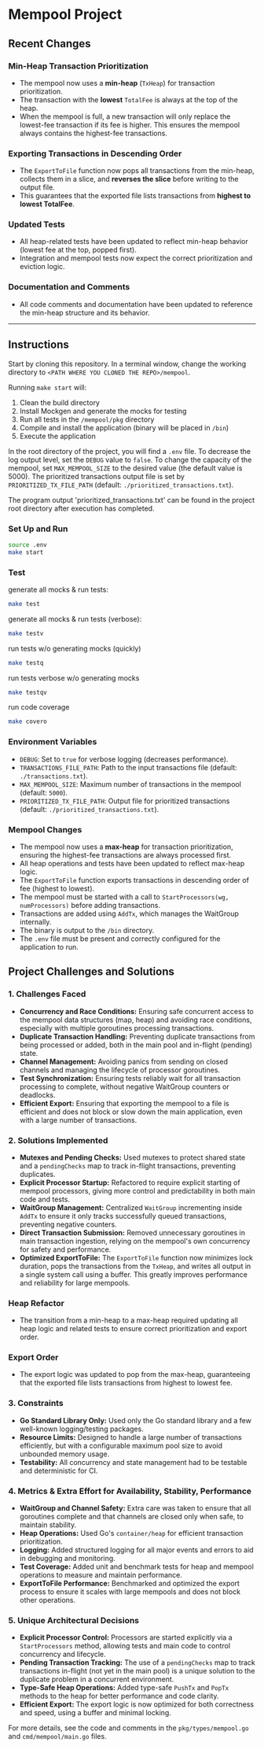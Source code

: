 # Mempool Project

## Recent Changes

### Min-Heap Transaction Prioritization
- The mempool now uses a **min-heap** (`TxHeap`) for transaction prioritization.
- The transaction with the **lowest** `TotalFee` is always at the top of the heap.
- When the mempool is full, a new transaction will only replace the lowest-fee transaction if its fee is higher. This ensures the mempool always contains the highest-fee transactions.

### Exporting Transactions in Descending Order
- The `ExportToFile` function now pops all transactions from the min-heap, collects them in a slice, and **reverses the slice** before writing to the output file.
- This guarantees that the exported file lists transactions from **highest to lowest TotalFee**.

### Updated Tests
- All heap-related tests have been updated to reflect min-heap behavior (lowest fee at the top, popped first).
- Integration and mempool tests now expect the correct prioritization and eviction logic.

### Documentation and Comments
- All code comments and documentation have been updated to reference the min-heap structure and its behavior.

---

## Instructions

Start by cloning this repository.
In a terminal window, change the working directory to `<PATH WHERE YOU CLONED THE REPO>/mempool`.

Running `make start` will:

1. Clean the build directory
2. Install Mockgen and generate the mocks for testing
3. Run all tests in the `/mempool/pkg` directory
4. Compile and install the application (binary will be placed in `/bin`)
5. Execute the application

In the root directory of the project, you will find a `.env` file. To decrease the log output level, set the `DEBUG` value to `false`. To change the capacity of the mempool, set `MAX_MEMPOOL_SIZE` to the desired value (the default value is 5000). The prioritized transactions output file is set by `PRIORITIZED_TX_FILE_PATH` (default: `./prioritized_transactions.txt`).

The program output 'prioritized_transactions.txt' can be found in the project root directory after execution has completed.

### Set Up and Run

```bash
source .env
make start
```

### Test

generate all mocks & run tests:

```bash
make test
```

generate all mocks & run tests (verbose):

```bash
make testv
```

run tests w/o generating mocks (quickly)

```bash
make testq
```

run tests verbose w/o generating mocks

```bash
make testqv
```

run code coverage

```bash
make covero
```

### Environment Variables

- `DEBUG`: Set to `true` for verbose logging (decreases performance).
- `TRANSACTIONS_FILE_PATH`: Path to the input transactions file (default: `./transactions.txt`).
- `MAX_MEMPOOL_SIZE`: Maximum number of transactions in the mempool (default: `5000`).
- `PRIORITIZED_TX_FILE_PATH`: Output file for prioritized transactions (default: `./prioritized_transactions.txt`).

### Mempool Changes

- The mempool now uses a **max-heap** for transaction prioritization, ensuring the highest-fee transactions are always processed first.
- All heap operations and tests have been updated to reflect max-heap logic.
- The `ExportToFile` function exports transactions in descending order of fee (highest to lowest).
- The mempool must be started with a call to `StartProcessors(wg, numProcessors)` before adding transactions.
- Transactions are added using `AddTx`, which manages the WaitGroup internally.
- The binary is output to the `/bin` directory.
- The `.env` file must be present and correctly configured for the application to run.

## Project Challenges and Solutions

### 1. Challenges Faced

- **Concurrency and Race Conditions:** Ensuring safe concurrent access to the mempool data structures (map, heap) and avoiding race conditions, especially with multiple goroutines processing transactions.
- **Duplicate Transaction Handling:** Preventing duplicate transactions from being processed or added, both in the main pool and in-flight (pending) state.
- **Channel Management:** Avoiding panics from sending on closed channels and managing the lifecycle of processor goroutines.
- **Test Synchronization:** Ensuring tests reliably wait for all transaction processing to complete, without negative WaitGroup counters or deadlocks.
- **Efficient Export:** Ensuring that exporting the mempool to a file is efficient and does not block or slow down the main application, even with a large number of transactions.

### 2. Solutions Implemented

- **Mutexes and Pending Checks:** Used mutexes to protect shared state and a `pendingChecks` map to track in-flight transactions, preventing duplicates.
- **Explicit Processor Startup:** Refactored to require explicit starting of mempool processors, giving more control and predictability in both main code and tests.
- **WaitGroup Management:** Centralized `WaitGroup` incrementing inside `AddTx` to ensure it only tracks successfully queued transactions, preventing negative counters.
- **Direct Transaction Submission:** Removed unnecessary goroutines in main transaction ingestion, relying on the mempool's own concurrency for safety and performance.
- **Optimized ExportToFile:** The `ExportToFile` function now minimizes lock duration, pops the transactions from the `TxHeap`, and writes all output in a single system call using a buffer. This greatly improves performance and reliability for large mempools.

### Heap Refactor

- The transition from a min-heap to a max-heap required updating all heap logic and related tests to ensure correct prioritization and export order.

### Export Order

- The export logic was updated to pop from the max-heap, guaranteeing that the exported file lists transactions from highest to lowest fee.

### 3. Constraints

- **Go Standard Library Only:** Used only the Go standard library and a few well-known logging/testing packages.
- **Resource Limits:** Designed to handle a large number of transactions efficiently, but with a configurable maximum pool size to avoid unbounded memory usage.
- **Testability:** All concurrency and state management had to be testable and deterministic for CI.

### 4. Metrics & Extra Effort for Availability, Stability, Performance

- **WaitGroup and Channel Safety:** Extra care was taken to ensure that all goroutines complete and that channels are closed only when safe, to maintain stability.
- **Heap Operations:** Used Go's `container/heap` for efficient transaction prioritization.
- **Logging:** Added structured logging for all major events and errors to aid in debugging and monitoring.
- **Test Coverage:** Added unit and benchmark tests for heap and mempool operations to measure and maintain performance.
- **ExportToFile Performance:** Benchmarked and optimized the export process to ensure it scales with large mempools and does not block other operations.

### 5. Unique Architectural Decisions

- **Explicit Processor Control:** Processors are started explicitly via a `StartProcessors` method, allowing tests and main code to control concurrency and lifecycle.
- **Pending Transaction Tracking:** The use of a `pendingChecks` map to track transactions in-flight (not yet in the main pool) is a unique solution to the duplicate problem in a concurrent environment.
- **Type-Safe Heap Operations:** Added type-safe `PushTx` and `PopTx` methods to the heap for better performance and code clarity.
- **Efficient Export:** The export logic is now optimized for both correctness and speed, using a buffer and minimal locking.

For more details, see the code and comments in the `pkg/types/mempool.go` and `cmd/mempool/main.go` files.